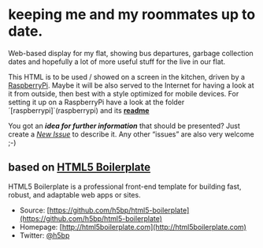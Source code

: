 # keeping me and my roommates up to date.

Web-based display for my flat, showing bus departures, garbage collection dates and hopefully a lot of more useful stuff for the live in our flat.

This HTML is to be used / showed on a screen in the kitchen, driven by a [RaspberryPi](http://www.raspberrypi.org/). Maybe it will be also served to the Internet for having a look at it from outside, then best with a style optimized for mobile devices.
For setting it up on a RaspberryPi have a look at the folder ´[raspberrypi]`(raspberrypi) and its **[readme](raspberrypi/README.md)**

You got an ***idea for further information*** that should be presented? Just create a *[New Issue](https://github.com/semaphor/w61-webdisplay/issues)* to describe it. Any other “issues” are also very welcome ;-)

## based on [HTML5 Boilerplate](http://html5boilerplate.com)

HTML5 Boilerplate is a professional front-end template for building fast, robust, and adaptable web apps or sites.

* Source: [https://github.com/h5bp/html5-boilerplate](https://github.com/h5bp/html5-boilerplate)
* Homepage: [http://html5boilerplate.com](http://html5boilerplate.com)
* Twitter: [@h5bp](http://twitter.com/h5bp)
